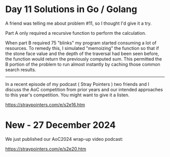 # Day 11 Solutions in Go / Golang

A friend was telling me about problem #11, so I thought I'd give it a try.

Part A only required a recursive function to perform the calculation.

When part B required 75 "blinks" my program started consuming a lot of resources.  To remedy this, I simulated "memoizing" the function so that if the stone face value and the depth of the traversal had been seen before, the function would return the previously computed sum.  This permitted the B portion of the problem to run almost instantly by caching those common search results.

---

In a recent episode of my podcast ( Stray Pointers ) two friends and I discuss the AoC competition from prior years and our intended approaches to this year's competition.  You might want to give it a listen.

https://straypointers.com/e/s2e16.htm

# New - 27 December 2024

We just published our AoC2024 wrap-up video podcast:

https://straypointers.com/e/s2e20.htm

